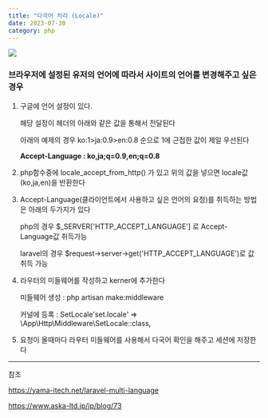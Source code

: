 ```yaml
---
title: "다국어 처리 (Locale)"
date: 2023-07-30
category: php
---
```


![](/storage/20230730162112615082.jpg)

### 브라우저에 설정된 유저의 언어에 따라서 사이트의 언어를 변경해주고 싶은 경우

1. 구글에 언어 설정이 있다.

   해당 설정이 헤더의 아래와 같은 값을 통해서 전달된다

   아래의 예제의 경우 ko:1>ja:0.9>en:0.8 순으로 1에 근접한 값이 제일 우선된다

   **Accept-Language : ko,ja;q=0.9,en;q=0.8**
2. php함수중에 locale\_accept\_from\_http() 가 있고 위의 값을 넣으면 locale값(ko,ja,en)을 반환한다
3. Accept-Language(클라이언트에서 사용하고 싶은 언어의 요청)를 취득하는 방법은 아래의 두가지가 있다

   php의 경우 $\_SERVER['HTTP\_ACCEPT\_LANGUAGE'] 로 Accept-Language값 취득가능

   laravel의 경우 $request->server->get('HTTP\_ACCEPT\_LANGUAGE')로 값 취득 가능
4. 라우터의 미들웨어를 작성하고 kerner에 추가한다

   미들웨어 생성 : php artisan make:middleware

   커널에 등록 : SetLocale'set.locale' => \App\Http\Middleware\SetLocale::class,
5. 요청이 올때마다 라우터 미들웨어를 사용해서 다국어 확인을 해주고 세션에 저장한다

---

참조

https://yama-itech.net/laravel-multi-language

https://www.aska-ltd.jp/jp/blog/73

